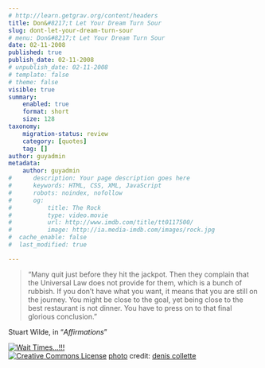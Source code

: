 ```yaml
---
# http://learn.getgrav.org/content/headers
title: Don&#8217;t Let Your Dream Turn Sour
slug: dont-let-your-dream-turn-sour
# menu: Don&#8217;t Let Your Dream Turn Sour
date: 02-11-2008
published: true
publish_date: 02-11-2008
# unpublish_date: 02-11-2008
# template: false
# theme: false
visible: true
summary:
    enabled: true
    format: short
    size: 128
taxonomy:
    migration-status: review
    category: [quotes]
    tag: []
author: guyadmin
metadata:
    author: guyadmin
#      description: Your page description goes here
#      keywords: HTML, CSS, XML, JavaScript
#      robots: noindex, nofollow
#      og:
#          title: The Rock
#          type: video.movie
#          url: http://www.imdb.com/title/tt0117500/
#          image: http://ia.media-imdb.com/images/rock.jpg
#  cache_enable: false
#  last_modified: true

---
```


> “Many quit just before they hit the jackpot. Then they complain that the Universal Law does not provide for them, which is a bunch of rubbish. If you don’t have what you want, it means that you are still on the journey. You might be close to the goal, yet being close to the best restaurant is not dinner. You have to press on to that final glorious conclusion.”

Stuart Wilde, in “*Affirmations*”

[![Wait Times…!!!](http://farm3.static.flickr.com/2308/2201884734_9b2849318f_m.jpg)](http://www.flickr.com/photos/62202285@N00/2201884734/ "Wait Times…!!!")  
[![Creative Commons License](https://2018.guyjames.com/wp-content/plugins/photo-dropper/images/cc.png)](http://creativecommons.org/licenses/by-nc-nd/2.0/ "Attribution-NonCommercial-NoDerivs License") [photo](http://www.photodropper.com/photos/) credit: [denis collette](http://www.flickr.com/photos/62202285@N00/2201884734/ "denis collette")